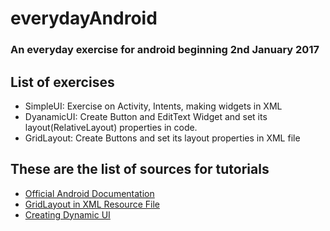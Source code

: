 ﻿# everydayAndroid<br>
### An everyday exercise for android beginning 2nd January 2017 <br>
## List of exercises
* SimpleUI: Exercise on Activity, Intents, making widgets in XML 
* DyanamicUI: Create Button and EditText Widget and set its layout(RelativeLayout) properties in code. 
* GridLayout: Create Buttons and set its layout properties in XML file

## These are the list of sources for tutorials
* <a href="https://developer.android.com/training/index.html">Official Android Documentation</a>
* <a href="http://www.techotopia.com/index.php/Working_with_the_Android_GridLayout_in_XML_Layout_Resources">GridLayout in XML Resource File</a>
* <a href="https://www.youtube.com/watch?v=MdOxtws4DsI"> Creating Dynamic UI</a>
